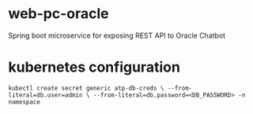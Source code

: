 # web-pc-oracle
Spring boot microservice for exposing REST API to Oracle Chatbot

# kubernetes configuration

`kubectl create secret generic atp-db-creds \
        --from-literal=db.user=admin \
        --from-literal=db.password=<DB_PASSWORD> -n namespace`
